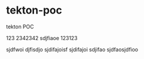 # tekton-poc
tekton POC


123
2342342
sdjfiaoe
123123

sjdfwoi
djfisdjo
sjdifajoisf
sjdifajoi
sdjifao
sjdfaosjdfioo
